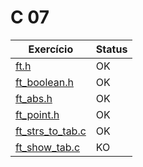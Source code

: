 # C 07

| Exercício                            | Status |
| ------------------------------------ | ------ |
| [ft.h](ft.h)                         | OK     |
| [ft_boolean.h](ft_boolean.h)         | OK     |
| [ft_abs.h](ft_abs.h)                 | OK     |
| [ft_point.h](ft_point.h)             | OK     |
| [ft_strs_to_tab.c](ft_strs_to_tab.c) | OK     |
| [ft_show_tab.c](ft_show_tab.c)       | KO     |

